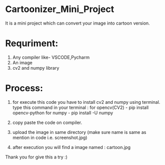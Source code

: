 # Cartoonizer_Mini_Project
It is a mini project which can convert your image into cartoon version.
# Requriment:
1. Any compiler like- VSCODE,Pycharm
2. An image 
3. cv2 and numpy library
# Process:
1. for execute this code you have to install cv2 and numpy using terminal.
type this command in your terminal : 
for opencv(CV2) - pip install opencv-python
for numpy - pip install -U numpy

2. copy paste the code on compiler.

3. upload the image in same directory (make sure name is same as mention in code i.e. screenshot.jpg)

4. after execution you will find a image named : cartoon.jpg

Thank you for give this a try :)
